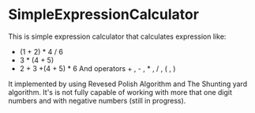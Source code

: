 # SimpleExpressionCalculator

This is simple expression calculator that calculates expression like:
- (1 + 2) * 4 / 6 
- 3 * (4 + 5)
- 2 + 3 +(4 + 5) * 6
And operators  + , - , * , / , ( , )

It implemented by using Revesed Polish Algorithm and The Shunting yard algorithm.
It's is not fully capable of working with more that one digit numbers and with negative numbers (still in progress).
